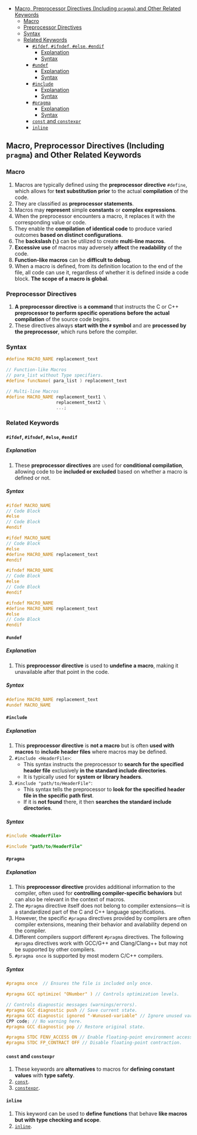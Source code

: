<!-- vim-markdown-toc GFM -->

- [Macro, Preprocessor Directives (Including `pragma`) and Other Related Keywords](#macro-preprocessor-directives-including-pragma-and-other-related-keywords)
  - [Macro](#macro)
  - [Preprocessor Directives](#preprocessor-directives)
  - [Syntax](#syntax)
  - [Related Keywords](#related-keywords)
    - [`#ifdef`, `#ifndef`, `#else`, `#endif`](#ifdef-ifndef-else-endif)
      - [Explanation](#explanation)
      - [Syntax](#syntax-1)
    - [`#undef`](#undef)
      - [Explanation](#explanation-1)
      - [Syntax](#syntax-2)
    - [`#include`](#include)
      - [Explanation](#explanation-2)
      - [Syntax](#syntax-3)
    - [`#pragma`](#pragma)
      - [Explanation](#explanation-3)
      - [Syntax](#syntax-4)
    - [`const` and `constexpr`](#const-and-constexpr)
    - [`inline`](#inline)

<!-- vim-markdown-toc -->

## Macro, Preprocessor Directives (Including `pragma`) and Other Related Keywords

### Macro

1. Macros are typically defined using the **preprocessor directive** `#define`,
   which allows for **text substitution** **prior** to the actual
   **compilation** of the code.
2. They are classified as **preprocessor statements**.
3. Macros may **represent** simple **constants** or **complex expressions**.
4. When the preprocessor encounters a macro, it replaces it with the
   corresponding value or code.
5. They enable the **compilation of identical code** to produce varied outcomes
   **based on distinct configurations**.
6. The **backslash (`\`)** can be utilized to create **multi-line macros**.
7. **Excessive use** of macros may adversely **affect** the **readability** of
   the code.
8. **Function-like macros** can be **difficult to debug**.
9. When a macro is defined, from its definition location to the end of the file,
   all code can use it, regardless of whether it is defined inside a code block.
   **The scope of a macro is global**.

### Preprocessor Directives

1. **A preprocessor directive** is **a command** that instructs the C or C++
   **preprocessor to perform specific operations** **before the actual
   compilation** of the source code begins.
2. These directives always **start with the `#` symbol** and are **processed by
   the preprocessor**, which runs before the compiler.

### Syntax

```CPP
#define MACRO_NAME replacement_text
```

```CPP
// Function-like Macros
// para_list without Type specifiers.
#define funcName( para_list ) replacement_text
```

```CPP
// Multi-line Macros
#define MACRO_NAME replacement_text1 \
                   replacement_text2 \
                   ...;
```

### Related Keywords

#### `#ifdef`, `#ifndef`, `#else`, `#endif`

##### Explanation

1. These **preprocessor directives** are used for **conditional compilation**,
   allowing code to be **included or excluded** based on whether a macro is
   defined or not.

##### Syntax

```CPP
#ifdef MACRO_NAME
// Code Block
#else
// Code Block
#endif
```

```CPP
#ifdef MACRO_NAME
// Code Block
#else
#define MACRO_NAME replacement_text
#endif
```

```CPP
#ifndef MACRO_NAME
// Code Block
#else
// Code Block
#endif
```

```CPP
#ifndef MACRO_NAME
#define MACRO_NAME replacement_text
#else
// Code Block
#endif
```

#### `#undef`

##### Explanation

1. This **preprocessor directive** is used to **undefine a macro**, making it
   unavailable after that point in the code.

##### Syntax

```CPP
#define MACRO_NAME replacement_text
#undef MACRO_NAME
```

#### `#include`

##### Explanation

1. This **preprocessor directive** is **not a macro** but is often **used with
   macros** to **include header files** where macros may be defined.
2. `#include <HeaderFile>`:
   - This syntax instructs the preprocessor to **search for the specified header
     file** exclusively **in the standard include directories**.
   - It is typically used for **system or library headers**.
3. `#include "path/to/HeaderFile"`:
   - This syntax tells the preprocessor to **look for the specified header file
     in the specific path first**.
   - If it is **not found** there, it then **searches the standard include
     directories**.

##### Syntax

```CPP
#include <HeaderFile>
```

```CPP
#include "path/to/HeaderFile"
```

#### `#pragma`

##### Explanation

1. This **preprocessor directive** provides additional information to the
   compiler, often used for **controlling compiler-specific behaviors** but can
   also be relevant in the context of macros.
2. The `#pragma` directive itself does not belong to compiler extensions—it is a
   standardized part of the C and C++ language specifications.
3. However, the specific `#pragma` directives provided by compilers are often
   compiler extensions, meaning their behavior and availability depend on the
   compiler.
4. Different compilers support different `#pragma` directives. The following
   `#pragma` directives work with GCC/G++ and Clang/Clang++ but may not be
   supported by other compilers.
5. `#pragma once` is supported by most modern C/C++ compilers.

##### Syntax

```CPP
#pragma once  // Ensures the file is included only once.
```

```CPP
#pragma GCC optimize( "ONumber" ) // Controls optimization levels.
```

```CPP
// Controls diagnostic messages (warnings/errors).
#pragma GCC diagnostic push // Save current state.
#pragma GCC diagnostic ignored "-Wunused-variable" // Ignore unused variable warnings.
CPP code; // No warning here.
#pragma GCC diagnostic pop // Restore original state.
```

```CPP
#pragma STDC FENV_ACCESS ON // Enable floating-point environment access.
#pragma STDC FP_CONTRACT OFF // Disable floating-point contraction.
```

#### `const` and `constexpr`

1. These keywords are **alternatives** to macros for **defining constant
   values** with **type safety**.
2. [`const`](./ConstConstexprAndStatic.md#const).
3. [`constexpr`](./ConstConstexprAndStatic.md#constexpr).

#### `inline`

1. This keyword can be used to **define functions** that behave **like macros**
   **but with type checking and scope**.
2. [`inline`](./Functions.md#inline).

